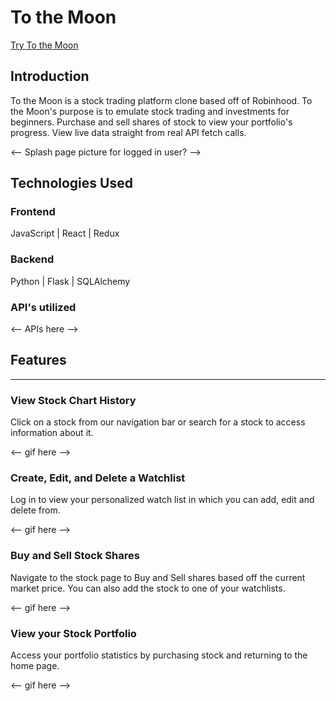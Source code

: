 # To the Moon

<a href="https://to-the--moon.herokuapp.com/">Try To the Moon</a>

## Introduction
To the Moon is a stock trading platform clone based off of Robinhood. To the Moon's purpose is to emulate stock trading and investments for beginners. Purchase and sell shares of stock to view your portfolio's progress. View live data straight from real API fetch calls.

<-- Splash page picture for logged in user? -->

## Technologies Used

### Frontend
JavaScript | React | Redux
### Backend
Python | Flask | SQLAlchemy

### API's utilized
<-- APIs here -->

## Features

---

### View Stock Chart History
Click on a stock from our navigation bar or search for a stock to access information about it.

<-- gif here -->

### Create, Edit, and Delete a Watchlist
Log in to view your personalized watch list in which you can add, edit and delete from.

<-- gif here -->

### Buy and Sell Stock Shares
Navigate to the stock page to Buy and Sell shares based off the current market price. You can also add the stock to one of your watchlists.

<-- gif here -->

### View your Stock Portfolio
Access your portfolio statistics by purchasing stock and returning to the home page.

<-- gif here -->
